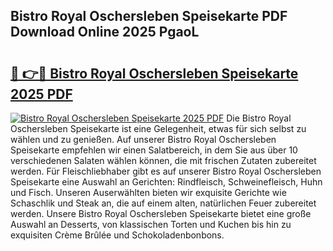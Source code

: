 ## Bistro Royal Oschersleben Speisekarte PDF Download Online 2025 PgaoL

# <h2><a href="http://gccei3.nevu.top/?p=Bistro+Royal+Oschersleben+Speisekarte">🔗 👉🔴 Bistro Royal Oschersleben Speisekarte 2025 PDF</a></h2>

[![Bistro Royal Oschersleben Speisekarte 2025 PDF](https://i.imgur.com/dBaPXMq.png)](http://gccei3.nevu.top/?p=Bistro+Royal+Oschersleben+Speisekarte)
Die Bistro Royal Oschersleben Speisekarte ist eine Gelegenheit, etwas für sich selbst zu wählen und zu genießen. Auf unserer Bistro Royal Oschersleben Speisekarte empfehlen wir einen Salatbereich, in dem Sie aus über 10 verschiedenen Salaten wählen können, die mit frischen Zutaten zubereitet werden. Für Fleischliebhaber gibt es auf unserer Bistro Royal Oschersleben Speisekarte eine Auswahl an Gerichten: Rindfleisch, Schweinefleisch, Huhn und Fisch. Unseren Auserwählten bieten wir exquisite Gerichte wie Schaschlik und Steak an, die auf einem alten, natürlichen Feuer zubereitet werden. Unsere Bistro Royal Oschersleben Speisekarte bietet eine große Auswahl an Desserts, von klassischen Torten und Kuchen bis hin zu exquisiten Crème Brûlée und Schokoladenbonbons.
